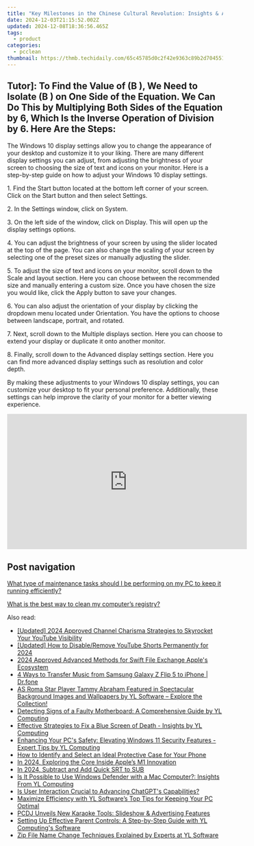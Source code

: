 ```yaml
---
title: "Key Milestones in the Chinese Cultural Revolution: Insights & Analysis by YL Computing"
date: 2024-12-03T21:15:52.002Z
updated: 2024-12-08T18:36:56.465Z
tags:
  - product
categories:
  - pcclean
thumbnail: https://thmb.techidaily.com/65c45785d0c2f42e9363c89b2d70455197811e6750d98eb4741caabcbcd92e96.png
---
```


## Tutor]: To Find the Value of \(B \), We Need to Isolate \(B \) on One Side of the Equation. We Can Do This by Multiplying Both Sides of the Equation by 6, Which Is the Inverse Operation of Division by 6. Here Are the Steps:

The Windows 10 display settings allow you to change the appearance of your desktop and customize it to your liking. There are many different display settings you can adjust, from adjusting the brightness of your screen to choosing the size of text and icons on your monitor. Here is a step-by-step guide on how to adjust your Windows 10 display settings. 

1\. Find the Start button located at the bottom left corner of your screen. Click on the Start button and then select Settings.

2\. In the Settings window, click on System.

3\. On the left side of the window, click on Display. This will open up the display settings options. 

4\. You can adjust the brightness of your screen by using the slider located at the top of the page. You can also change the scaling of your screen by selecting one of the preset sizes or manually adjusting the slider.

5\. To adjust the size of text and icons on your monitor, scroll down to the Scale and layout section. Here you can choose between the recommended size and manually entering a custom size. Once you have chosen the size you would like, click the Apply button to save your changes.

6\. You can also adjust the orientation of your display by clicking the dropdown menu located under Orientation. You have the options to choose between landscape, portrait, and rotated.

7\. Next, scroll down to the Multiple displays section. Here you can choose to extend your display or duplicate it onto another monitor.

8\. Finally, scroll down to the Advanced display settings section. Here you can find more advanced display settings such as resolution and color depth. 

By making these adjustments to your Windows 10 display settings, you can customize your desktop to fit your personal preference. Additionally, these settings can help improve the clarity of your monitor for a better viewing experience.

<!-- affiliate ads begin -->
<iframe width="560" height="315" src="https://www.youtube.com/embed/-yZKNLxj3po?si=-RbF6nCJEVlHWP-M" title="YouTube video player" frameborder="0" allow="accelerometer; autoplay; clipboard-write; encrypted-media; gyroscope; picture-in-picture; web-share" referrerpolicy="strict-origin-when-cross-origin" allowfullscreen></iframe>
<!-- affiliate ads end -->

## Post navigation

[What type of maintenance tasks should I be performing on my PC to keep it running efficiently?](https://tools.techidaily.com/pcclean/products/)

[What is the best way to clean my computer’s registry?](https://tools.techidaily.com/pcclean/products/)

<ins class="adsbygoogle"
     style="display:block"
     data-ad-format="autorelaxed"
     data-ad-client="ca-pub-7571918770474297"
     data-ad-slot="1223367746"></ins>

<ins class="adsbygoogle"
     style="display:block"
     data-ad-client="ca-pub-7571918770474297"
     data-ad-slot="8358498916"
     data-ad-format="auto"
     data-full-width-responsive="true"></ins>

<span class="atpl-alsoreadstyle">Also read:</span>
<div><ul>
<li><a href="https://facebook-video-share.techidaily.com/updated-2024-approved-channel-charisma-strategies-to-skyrocket-your-youtube-visibility/"><u>[Updated] 2024 Approved Channel Charisma Strategies to Skyrocket Your YouTube Visibility</u></a></li>
<li><a href="https://eaxpv-info.techidaily.com/updated-how-to-disableremove-youtube-shorts-permanently-for-2024/"><u>[Updated] How to Disable/Remove YouTube Shorts Permanently for 2024</u></a></li>
<li><a href="https://article-tips.techidaily.com/2024-approved-advanced-methods-for-swift-file-exchange-apples-ecosystem/"><u>2024 Approved Advanced Methods for Swift File Exchange Apple's Ecosystem</u></a></li>
<li><a href="https://blog-min.techidaily.com/4-ways-to-transfer-music-from-samsung-galaxy-z-flip-5-to-iphone-drfone-by-drfone-transfer-from-android-transfer-from-android/"><u>4 Ways to Transfer Music from Samsung Galaxy Z Flip 5 to iPhone | Dr.fone</u></a></li>
<li><a href="https://solve-hot.techidaily.com/as-roma-star-player-tammy-abraham-featured-in-spectacular-background-images-and-wallpapers-by-yl-software-explore-the-collection/"><u>AS Roma Star Player Tammy Abraham Featured in Spectacular Background Images and Wallpapers by YL Software – Explore the Collection!</u></a></li>
<li><a href="https://win-cloud.techidaily.com/detecting-signs-of-a-faulty-motherboard-a-comprehensive-guide-by-yl-computing/"><u>Detecting Signs of a Faulty Motherboard: A Comprehensive Guide by YL Computing</u></a></li>
<li><a href="https://win-cloud.techidaily.com/effective-strategies-to-fix-a-blue-screen-of-death-insights-by-yl-computing/"><u>Effective Strategies to Fix a Blue Screen of Death - Insights by YL Computing</u></a></li>
<li><a href="https://win-cloud.techidaily.com/enhancing-your-pcs-safety-elevating-windows-11-security-features-expert-tips-by-yl-computing/"><u>Enhancing Your PC's Safety: Elevating Windows 11 Security Features - Expert Tips by YL Computing</u></a></li>
<li><a href="https://tech-renaissance.techidaily.com/how-to-identify-and-select-an-ideal-protective-case-for-your-phone/"><u>How to Identify and Select an Ideal Protective Case for Your Phone</u></a></li>
<li><a href="https://some-techniques.techidaily.com/in-2024-exploring-the-core-inside-apples-m1-innovation/"><u>In 2024, Exploring the Core Inside Apple’s M1 Innovation</u></a></li>
<li><a href="https://fox-links.techidaily.com/in-2024-subtract-and-add-quick-srt-to-sub/"><u>In 2024, Subtract and Add Quick SRT to SUB</u></a></li>
<li><a href="https://win-cloud.techidaily.com/is-it-possible-to-use-windows-defender-with-a-mac-computer-insights-from-yl-computing/"><u>Is It Possible to Use Windows Defender with a Mac Computer?: Insights From YL Computing</u></a></li>
<li><a href="https://tech-haven.techidaily.com/is-user-interaction-crucial-to-advancing-chatgpts-capabilities/"><u>Is User Interaction Crucial to Advancing ChatGPT's Capabilities?</u></a></li>
<li><a href="https://win-cloud.techidaily.com/maximize-efficiency-with-yl-softwares-top-tips-for-keeping-your-pc-optimal/"><u>Maximize Efficiency with YL Software’s Top Tips for Keeping Your PC Optimal</u></a></li>
<li><a href="https://win-cloud.techidaily.com/pcdj-unveils-new-karaoke-tools-slideshow-and-advertising-features/"><u>PCDJ Unveils New Karaoke Tools: Slideshow & Advertising Features</u></a></li>
<li><a href="https://win-cloud.techidaily.com/setting-up-effective-parent-controls-a-step-by-step-guide-with-yl-computings-software/"><u>Setting Up Effective Parent Controls: A Step-by-Step Guide with YL Computing's Software</u></a></li>
<li><a href="https://win-cloud.techidaily.com/zip-file-name-change-techniques-explained-by-experts-at-yl-software/"><u>Zip File Name Change Techniques Explained by Experts at YL Software</u></a></li>
</ul></div>

